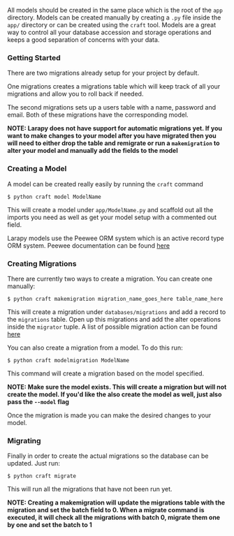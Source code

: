 All models should be created in the same place which is the root of the `app` directory. Models can be created manually by creating a `.py` file inside the `app/` directory or can be created using the `craft` tool. Models are a great way to control all your database accession and storage operations and keeps a good separation of concerns with your data.

### Getting Started

There are two migrations already setup for your project by default. 

One migrations creates a migrations table which will keep track of all your migrations and allow you to roll back if needed. 

The second migrations sets up a users table with a name, password and email. Both of these migrations have the corresponding model.

**NOTE: Larapy does not have support for automatic migrations yet. If you want to make changes to your model after you have migrated then you will need to either drop the table and remigrate or run a `makemigration` to alter your model and manually add the fields to the model**

### Creating a Model

A model can be created really easily by running the `craft` command

    $ python craft model ModelName

This will create a model under `app/ModelName.py` and scaffold out all the imports you need as well as get your model setup with a commented out field.

Larapy models use the Peewee ORM system which is an active record type ORM system. Peewee documentation can be found [here](http://peewee.readthedocs.io/en/latest/)

### Creating Migrations

There are currently two ways to create a migration. You can create one manually:

    $ python craft makemigration migration_name_goes_here table_name_here

This will create a migration under `databases/migrations` and add a record to the `migrations` table. Open up this migrations and add the alter operations inside the `migrator` tuple. A list of possible migration action can be found [here](http://peewee.readthedocs.io/en/latest/peewee/playhouse.html#migrate)

You can also create a migration from a model. To do this run:

    $ python craft modelmigration ModelName

This command will create a migration based on the model specified.

**NOTE: Make sure the model exists. This will create a migration but will not create the model. If you'd like the also create the model as well, just also pass the `--model` flag**

Once the migration is made you can make the desired changes to your model.

### Migrating

Finally in order to create the actual migrations so the database can be updated. Just run:

    $ python craft migrate

This will run all the migrations that have not been run yet.

**NOTE: Creating a makemigration will update the migrations table with the migration and set the batch field to 0. When a migrate command is executed, it will check all the migrations with batch 0, migrate them one by one and set the batch to 1**